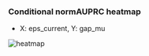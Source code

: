 ### Conditional normAUPRC heatmap

- X: eps_current, Y: gap_mu

![heatmap](/home/elicer/project_0814_2/results/20250817-183350/holdout/conditional_heatmap_eps_current_vs_gap_mu.png)
